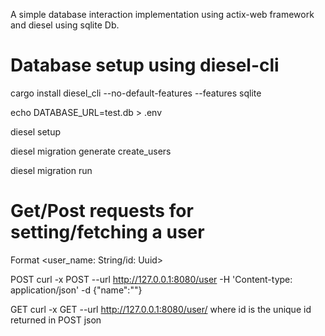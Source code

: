 A simple database interaction implementation using actix-web framework and diesel using sqlite Db.

Database setup using diesel-cli
==============================
cargo install diesel_cli --no-default-features --features sqlite

echo DATABASE_URL=test.db > .env

diesel setup

diesel migration generate create_users

diesel migration run

Get/Post requests for setting/fetching a user
=============================================
Format <user_name: String/id: Uuid>

POST
curl -x POST --url http://127.0.0.1:8080/user -H 'Content-type: application/json' -d {"name":"<Some-user-name>"}

GET
curl -x GET --url http://127.0.0.1:8080/user/<id>
where id is the unique id returned in POST json


